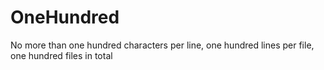OneHundred
==========

No more than one hundred characters per line, one hundred lines per file, one hundred files in total
